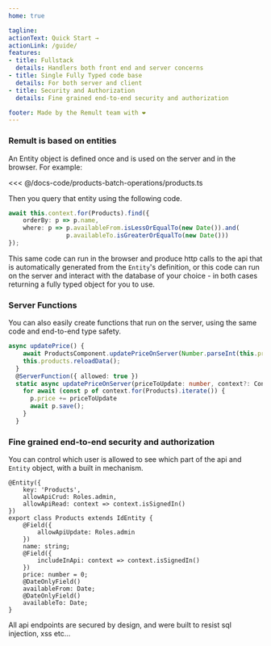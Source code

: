```yaml
---
home: true

tagline: 
actionText: Quick Start →
actionLink: /guide/
features:
- title: Fullstack
  details: Handlers both front end and server concerns
- title: Single Fully Typed code base
  details: For both server and client
- title: Security and Authorization
  details: Fine grained end-to-end security and authorization

footer: Made by the Remult team with ❤️
---
```

### Remult is based on entities

An Entity object is defined once and is used on the server and in the browser. For example:

<<< @/docs-code/products-batch-operations/products.ts

Then you query that entity using the following code.
```ts
await this.context.for(Products).find({
    orderBy: p => p.name,
    where: p => p.availableFrom.isLessOrEqualTo(new Date()).and(
                p.availableTo.isGreaterOrEqualTo(new Date()))
});
```

This same code can run in the browser and produce http calls to the api that is automatically generated from the `Entity`'s definition, or this code can run on the server and interact with the database of your choice - in both cases returning a fully typed object for you to use.

### Server Functions
You can also easily create functions that run on the server, using the same code and end-to-end type safety.
```ts
async updatePrice() {
    await ProductsComponent.updatePriceOnServer(Number.parseInt(this.priceInput));
    this.products.reloadData();
  }
  @ServerFunction({ allowed: true })
  static async updatePriceOnServer(priceToUpdate: number, context?: Context) {
    for await (const p of context.for(Products).iterate()) {
      p.price += priceToUpdate
      await p.save();
    }
  }
```
### Fine grained end-to-end security and authorization
You can control which user is allowed to see which part of the api and `Entity` object, with a built in mechanism.
```ts{3-4,8,12}
@Entity({
    key: 'Products',
    allowApiCrud: Roles.admin,
    allowApiRead: context => context.isSignedIn()
})
export class Products extends IdEntity {
    @Field({
        allowApiUpdate: Roles.admin
    })
    name: string;
    @Field({
        includeInApi: context => context.isSignedIn()
    })
    price: number = 0;
    @DateOnlyField()
    availableFrom: Date;
    @DateOnlyField()
    availableTo: Date;
}
```

All api endpoints are secured by design, and were built to resist sql injection, xss etc...